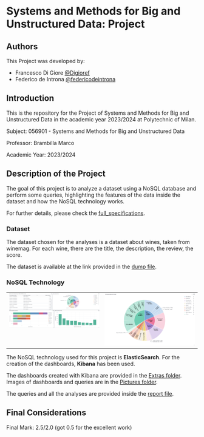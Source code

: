 # Systems and Methods for Big and Unstructured Data: Project

## Authors
This Project was developed by:
- Francesco Di Giore [@Digioref](https://github.com/Digioref)
- Federico de Introna [@federicodeintrona](https://github.com/federicodeintrona)

## Introduction 
This is the repository for the Project of Systems and Methods for Big and Unstructured Data in the academic year 2023/2024 at Polytechnic of Milan.

Subject: 056901 - Systems and Methods for Big and Unstructured Data

Professor: Brambilla Marco

Academic Year: 2023/2024

## Description of the Project
The goal of this project is to analyze a dataset using a NoSQL database and perform some queries, highlighting the features of the data inside the dataset and how the NoSQL technology works.

For further details, please check the [full_specifications](SMBUD_Project-2023_2024.pdf).

### Dataset
The dataset chosen for the analyses is a dataset about wines, taken from winemag. For each wine, there are the title, the description, the review, the score.

The dataset is available at the link provided in the [dump file](dump/dump.txt).

### NoSQL Technology
<table>
  <tr>
    <td valign="top" align="center">
      <img src="Pictures/D_C_1.png" alt="Screenshot 1" width="400"/>
      <br/>
    </td>
    <td valign="top" align="center">
      <img src="Pictures/D_Q_1.png" alt="Screenshot 2" width="400"/>
      <br/>
    </td>
  </tr>
</table>

</div>

The NoSQL technology used for this project is **ElasticSearch**. For the creation of the dashboards, **Kibana** has been used.

The dashboards created with Kibana are provided in the [Extras folder](Extras). Images of dashboards and queries are in the [Pictures folder](Pictures).

The queries and all the analyses are provided inside the [report file](SMBUD_Project-Report.pdf).

## Final Considerations
Final Mark: 2.5/2.0 (got 0.5 for the excellent work)


